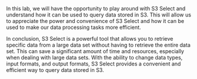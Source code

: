 In this lab, we will have the opportunity to play around with S3 Select and understand how it can be used to query data stored in S3. This will allow us to appreciate the power and convenience of S3 Select and how it can be used to make our data processing tasks more efficient.

In conclusion, S3 Select is a powerful tool that allows you to retrieve specific data from a large data set without having to retrieve the entire data set. This can save a significant amount of time and resources, especially when dealing with large data sets. With the ability to change data types, input formats, and output formats, S3 Select provides a convenient and efficient way to query data stored in S3.



